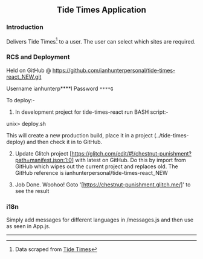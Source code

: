 
## <P STYLE="text-align: center;">Tide Times Application</P>

### Introduction

Delivers Tide Times[^1] to a user. The user can select which sites are required.

### RCS and Deployment

Held on GitHub @ https://github.com/ianhunterpersonal/tide-times-react_NEW.git

Username ianhunterp****l
Password `****G`

To deploy:- 

1. In development project for tide-times-react run BASH script:-

unix> deploy.sh

This will create a new production build, place it in a project (../tide-times-deploy) and then check it in to GitHub.

2. Update Glitch project [https://glitch.com/edit/#!/chestnut-punishment?path=manifest.json:1:0] with latest on GitHub. Do this by import from GitHub which wipes out the current project and replaces old. The GitHub reference is ianhunterpersonal/tide-times-react_NEW

3. Job Done. Woohoo! Goto '[https://chestnut-punishment.glitch.me/]' to see the result


### i18n

Simply add messages for different languages in /messages.js and then  use <FormattedMessage/> as seen in App.js. 

---

[^1]: Data scraped from [Tide Times](https://www.tidetimes.org.uk/)